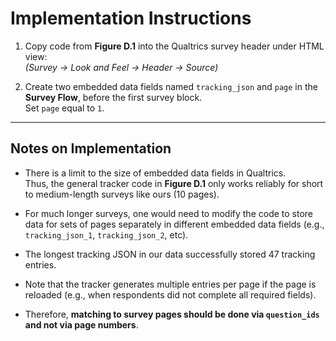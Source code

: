 # Implementation Instructions

1. Copy code from **Figure D.1** into the Qualtrics survey header under HTML view:  
   *(Survey → Look and Feel → Header → Source)*

2. Create two embedded data fields named `tracking_json` and `page` in the **Survey Flow**, before the first survey block.  
   Set `page` equal to `1`.

---

## Notes on Implementation

- There is a limit to the size of embedded data fields in Qualtrics.  
  Thus, the general tracker code in **Figure D.1** only works reliably for short to medium-length surveys like ours (10 pages).

- For much longer surveys, one would need to modify the code to store data for sets of pages separately in different embedded data fields (e.g., `tracking_json_1`, `tracking_json_2`, etc).

- The longest tracking JSON in our data successfully stored 47 tracking entries.

- Note that the tracker generates multiple entries per page if the page is reloaded (e.g., when respondents did not complete all required fields).

- Therefore, **matching to survey pages should be done via `question_ids` and not via page numbers**.
